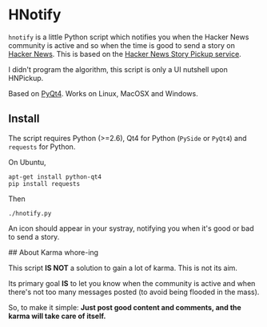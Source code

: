 # HNotify

``hnotify`` is a little Python script which notifies you when the Hacker News community is active and so when the time is good to send a story on [Hacker News](http://news.ycombinator.com/). This is based on the [Hacker News Story Pickup service](http://hnpickup.appspot.com/).

I didn't program the algorithm, this script is only a UI nutshell upon HNPickup.

Based on [PyQt4](http://wiki.python.org/moin/PyQt4). Works on Linux, MacOSX and Windows.

## Install

The script requires Python (>=2.6), Qt4 for Python (``PySide`` or ``PyQt4``) and ``requests`` for Python.

On Ubuntu,

    apt-get install python-qt4
    pip install requests

Then

    ./hnotify.py

An icon should appear in your systray, notifying you when it's good or bad to send a story.

## About Karma whore-ing

This script **IS NOT** a solution to gain a lot of karma. This is not its aim.

Its primary goal **IS** to let you know when the community is active and when there's not too many messages posted (to avoid being flooded in the mass).

So, to make it simple: **Just post good content and comments, and the karma will take care of itself.**

